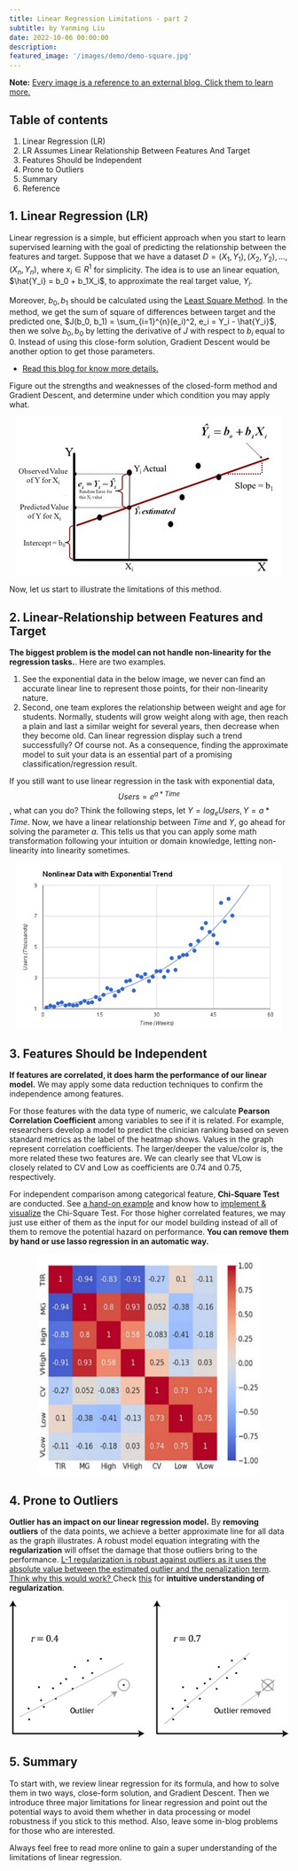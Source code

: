 ```yaml
---
title: Linear Regression Limitations - part 2
subtitle: by Yanming Liu 
date: 2022-10-06 00:00:00
description: 
featured_image: '/images/demo/demo-square.jpg'
---
```


**Note:** <ins>Every image is a reference to an external blog. Click them to learn more.</ins>

## Table of contents

1. Linear Regression (LR)
2. LR Assumes Linear Relationship Between Features And Target
3. Features Should be Independent
4. Prone to Outliers 
5. Summary
6. Reference

## 1. Linear Regression (LR)

Linear regression is a simple, but efficient approach when you start to learn supervised learning with the goal of predicting the relationship between the features and target. 
Suppose that we have a dataset $D={(X_1, Y_1), (X_2, Y_2), \ldots, (X_n, Y_n)}$, where $x_i \in R^{1}$ for simplicity. The idea is to use an linear equation, $\hat{Y_i} = b_0 + b_1X_i$, 
to approximate the real target value, $Y_i$.

Moreover, $b_0, b_1$ should be calculated using the [Least Square Method](https://en.wikipedia.org/wiki/Least_squares). In the method, we get the sum of square of differences 
between target and the predicted one, $J(b_0, b_1) = \sum_{i=1}^{n}(e_i)^2, e_i = Y_i - \hat{Y_i}$, then we solve $b_0, b_0$ by letting the derivative of $J$ with respect to $b_i$ equal to $0$. 
Instead of using this close-form solution, Gradient Descent would be another option to get those parameters.

- <ins>Read this [blog](https://zhuanlan.zhihu.com/p/25434586) for know more details.</ins>

Figure out the strengths and weaknesses of the closed-form method and Gradient Descent, and determine under which condition you may apply what.

<p align='center'>
<a href='https://medium.com/@manojgupta_rch/linear-regression-performance-evaluation-matrices-simplified-1126915a0243'>
<img src="/images/Posts/Linear_Regression_Limitations_2/lr.JPG"></a>
</p>

Now, let us start to illustrate the limitations of this method.

## 2. Linear-Relationship between Features and Target

**The biggest problem is the model can not handle non-linearity for the regression tasks.**. Here are two examples.

1. See the exponential data in the below image, we never can find an accurate linear line to represent 
those points, for their non-linearity nature.
2. Second, one team explores the relationship between weight and age for students. Normally, students will grow weight along with age, then reach a plain and last a similar weight for several years, then decrease when they become old. Can linear regression display such a trend successfully? Of course not. As a consequence, finding the approximate model to suit your data is an essential part of a promising classification/regression result. 

If you still want to use linear regression in the task with exponential data, $$ Users = e^{a * Time} $$, what can you do? Think the following steps, let $Y=log_{e}{Users},
Y = a*Time$. Now, we have a linear relationship between $Time$ and $Y$, go ahead for solving the parameter $a$. This tells us that you can apply some math transformation following your intuition or domain knowledge, 
letting non-linearity into linearity sometimes.  

<p align='center'>
<a href='http://sam-koblenski.blogspot.com/2014/10/everyday-statistics-for-programmers_21.html'>
<img src="/images/Posts/Linear_Regression_Limitations_2/non-linear.png" width='480' height='300' /></a>
</p>

## 3. Features Should be Independent

**If features are correlated, it does harm the performance of our linear model.** We may apply some data reduction techniques to confirm the independence among features.

For those features with the data type of numeric, we calculate
**Pearson Correlation Coefficient** among variables to see if it is related. For example, researchers develop a model to predict the clinician ranking based on seven standard metrics as the label of the heatmap shows. 
Values in the graph represent correlation coefficients. The larger/deeper the value/color is, the more related these two features are. We can clearly see that VLow is closely related to CV and Low as coefficients are 0.74 and 0.75, 
respectively.

For independent comparison among categorical feature, **Chi-Square Test** are conducted. See [a hand-on example](http://sites.utexas.edu/sos/guided/inferential/categorical/chi2/) and know how to [implement &
visualize](https://www.analyticsvidhya.com/blog/2021/06/decoding-the-chi-square-test%e2%80%8a-%e2%80%8ause-along-with-implementation-and-visualization/) the Chi-Square Test. For those higher correlated features, we may just 
use either of them as the input for our model building instead of all of them to remove the potential hazard on performance. **You can remove them by hand or use lasso regression in an automatic way.**

<p align='center'>
<a href='https://www.hopkinsmedicine.org/endocrinology_diabetes_metabolism/_documents/glycemia-risk-index-article.pdf'>
<img src="/images/Posts/Linear_Regression_Limitations_2/corr.JPG" width='400' height='400'/></a>
</p>

## 4. Prone to Outliers 

**Outlier has an impact on our linear regression model.** By **removing outliers** of the data points, we achieve a better approximate line for all data as the graph illustrates. A robust model equation integrating with the **regularization**
will offset the damage that those outliers bring to the performance. [L-1 regularization is robust against outliers as it uses the absolute value between the estimated outlier and the penalization term](https://datascience.stackexchange.com/questions/63900/how-regularization-helps-to-get-rid-of-outliers). 
<u>Think why this would work? </u> Check [this](https://charlesliuyx.github.io/2017/10/03/%E3%80%90%E7%9B%B4%E8%A7%82%E8%AF%A6%E8%A7%A3%E3%80%91%E4%BB%80%E4%B9%88%E6%98%AF%E6%AD%A3%E5%88%99%E5%8C%96/) for **intuitive understanding
of regularization**. 



<p align='center'>
<a href='http://www.turingfinance.com/regression-analysis-using-python-statsmodels-and-quandl/'>
<img src="/images/Posts/Linear_Regression_Limitations_2/outlier.png" /></a>
</p>


## 5. Summary
To start with, we review linear regression for its formula, and how to solve them in two ways, close-form solution, and Gradient Descent. Then we introduce three major limitations for linear regression and point out the potential
ways to avoid them whether in data processing or model robustness if you stick to this method. Also, leave some in-blog problems for those who are interested. 

Always feel free to read more online to gain a super understanding of the limitations of linear regression. 